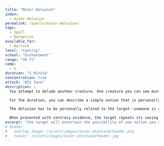 ```yaml
---
title: "Minor Delusion"
index:
  - minor-delusion
permalink: /spells/minor-delusion/
tags:
  - Spell
  - Deception
available_for:
  - Warlock
level: "Cantrip"
school: "Enchantment"
range: "30 ft"
comp:
  - V
duration: "1 Minute"
concentration: true
attack: "WIS Save"
description: |
  You attempt to delude another creature. One creature you can see must make a Wisdom saving throw. If you are fighting the creature, it has advantage on the saving throw. On a failed save, the target will entertain the possibility of one notion you suggest. If it takes damage or is targeted by another spell, this spell ends and the target dismisses what you say.

  For the duration, you can describe a simple notion that is personally related to the target. It has to be realistically plausible. You must speak to the target and it must be able to understand your language for the notion to take root. Its mind fills in any gaps in the details of your description. If the spell ends before you have finished describing this notion, the target is not deluded. Otherwise, the delusion takes hold when the spell ends.

  The delusion has to be personally related to the target--someone is attempting to poison it, its friend is secretly planning to sabotage it, its partner is being unfaithful, etc. The delusion doesn't necessarily affect how the target behaves, but it's fiercely convinced of that it's true.

  When presented with contrary evidence, the target repeats its saving throw. On success, the delusion ends. A remove curse or greater restoration spell cast on the target also ends the delusion. Although, the target may not necessarily remember the source of it.
excerpt: "the target will entertain the possibility of one notion you suggest."
# header:
#   overlay_image: /assets/images/minor-phantasm/header.png
#   teaser: /assets/images/minor-phantasm/header.jpg
---
```


